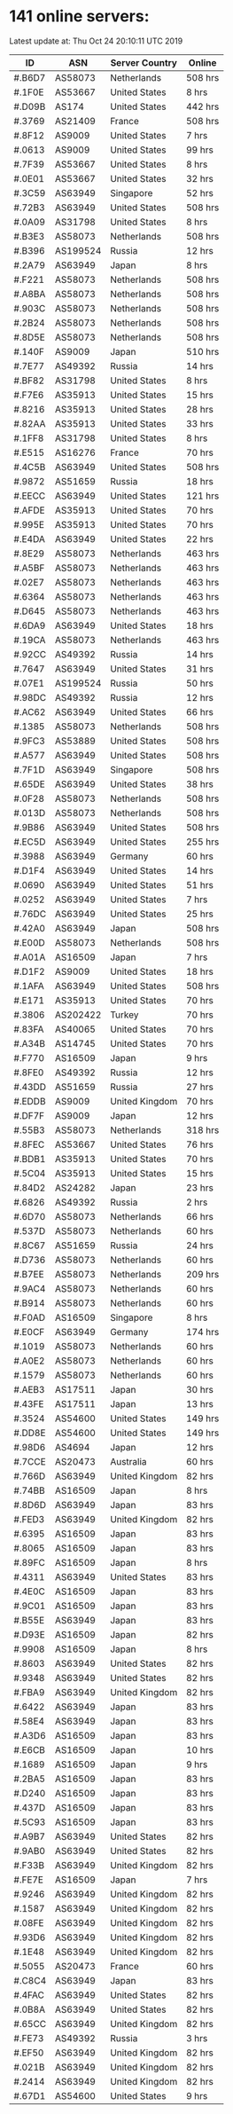 # 141 online servers:

Latest update at: Thu Oct 24 20:10:11 UTC 2019

| ID | ASN | Server Country | Online |
| -- | --- | -------------- | ------ |
| #.B6D7 | AS58073 | Netherlands | 508 hrs |
| #.1F0E | AS53667 | United States | 8 hrs |
| #.D09B | AS174 | United States | 442 hrs |
| #.3769 | AS21409 | France | 508 hrs |
| #.8F12 | AS9009 | United States | 7 hrs |
| #.0613 | AS9009 | United States | 99 hrs |
| #.7F39 | AS53667 | United States | 8 hrs |
| #.0E01 | AS53667 | United States | 32 hrs |
| #.3C59 | AS63949 | Singapore | 52 hrs |
| #.72B3 | AS63949 | United States | 508 hrs |
| #.0A09 | AS31798 | United States | 8 hrs |
| #.B3E3 | AS58073 | Netherlands | 508 hrs |
| #.B396 | AS199524 | Russia | 12 hrs |
| #.2A79 | AS63949 | Japan | 8 hrs |
| #.F221 | AS58073 | Netherlands | 508 hrs |
| #.A8BA | AS58073 | Netherlands | 508 hrs |
| #.903C | AS58073 | Netherlands | 508 hrs |
| #.2B24 | AS58073 | Netherlands | 508 hrs |
| #.8D5E | AS58073 | Netherlands | 508 hrs |
| #.140F | AS9009 | Japan | 510 hrs |
| #.7E77 | AS49392 | Russia | 14 hrs |
| #.BF82 | AS31798 | United States | 8 hrs |
| #.F7E6 | AS35913 | United States | 15 hrs |
| #.8216 | AS35913 | United States | 28 hrs |
| #.82AA | AS35913 | United States | 33 hrs |
| #.1FF8 | AS31798 | United States | 8 hrs |
| #.E515 | AS16276 | France | 70 hrs |
| #.4C5B | AS63949 | United States | 508 hrs |
| #.9872 | AS51659 | Russia | 18 hrs |
| #.EECC | AS63949 | United States | 121 hrs |
| #.AFDE | AS35913 | United States | 70 hrs |
| #.995E | AS35913 | United States | 70 hrs |
| #.E4DA | AS63949 | United States | 22 hrs |
| #.8E29 | AS58073 | Netherlands | 463 hrs |
| #.A5BF | AS58073 | Netherlands | 463 hrs |
| #.02E7 | AS58073 | Netherlands | 463 hrs |
| #.6364 | AS58073 | Netherlands | 463 hrs |
| #.D645 | AS58073 | Netherlands | 463 hrs |
| #.6DA9 | AS63949 | United States | 18 hrs |
| #.19CA | AS58073 | Netherlands | 463 hrs |
| #.92CC | AS49392 | Russia | 14 hrs |
| #.7647 | AS63949 | United States | 31 hrs |
| #.07E1 | AS199524 | Russia | 50 hrs |
| #.98DC | AS49392 | Russia | 12 hrs |
| #.AC62 | AS63949 | United States | 66 hrs |
| #.1385 | AS58073 | Netherlands | 508 hrs |
| #.9FC3 | AS53889 | United States | 508 hrs |
| #.A577 | AS63949 | United States | 508 hrs |
| #.7F1D | AS63949 | Singapore | 508 hrs |
| #.65DE | AS63949 | United States | 38 hrs |
| #.0F28 | AS58073 | Netherlands | 508 hrs |
| #.013D | AS58073 | Netherlands | 508 hrs |
| #.9B86 | AS63949 | United States | 508 hrs |
| #.EC5D | AS63949 | United States | 255 hrs |
| #.3988 | AS63949 | Germany | 60 hrs |
| #.D1F4 | AS63949 | United States | 14 hrs |
| #.0690 | AS63949 | United States | 51 hrs |
| #.0252 | AS63949 | United States | 7 hrs |
| #.76DC | AS63949 | United States | 25 hrs |
| #.42A0 | AS63949 | Japan | 508 hrs |
| #.E00D | AS58073 | Netherlands | 508 hrs |
| #.A01A | AS16509 | Japan | 7 hrs |
| #.D1F2 | AS9009 | United States | 18 hrs |
| #.1AFA | AS63949 | United States | 508 hrs |
| #.E171 | AS35913 | United States | 70 hrs |
| #.3806 | AS202422 | Turkey | 70 hrs |
| #.83FA | AS40065 | United States | 70 hrs |
| #.A34B | AS14745 | United States | 70 hrs |
| #.F770 | AS16509 | Japan | 9 hrs |
| #.8FE0 | AS49392 | Russia | 12 hrs |
| #.43DD | AS51659 | Russia | 27 hrs |
| #.EDDB | AS9009 | United Kingdom | 70 hrs |
| #.DF7F | AS9009 | Japan | 12 hrs |
| #.55B3 | AS58073 | Netherlands | 318 hrs |
| #.8FEC | AS53667 | United States | 76 hrs |
| #.BDB1 | AS35913 | United States | 70 hrs |
| #.5C04 | AS35913 | United States | 15 hrs |
| #.84D2 | AS24282 | Japan | 23 hrs |
| #.6826 | AS49392 | Russia | 2 hrs |
| #.6D70 | AS58073 | Netherlands | 66 hrs |
| #.537D | AS58073 | Netherlands | 60 hrs |
| #.8C67 | AS51659 | Russia | 24 hrs |
| #.D736 | AS58073 | Netherlands | 60 hrs |
| #.B7EE | AS58073 | Netherlands | 209 hrs |
| #.9AC4 | AS58073 | Netherlands | 60 hrs |
| #.B914 | AS58073 | Netherlands | 60 hrs |
| #.F0AD | AS16509 | Singapore | 8 hrs |
| #.E0CF | AS63949 | Germany | 174 hrs |
| #.1019 | AS58073 | Netherlands | 60 hrs |
| #.A0E2 | AS58073 | Netherlands | 60 hrs |
| #.1579 | AS58073 | Netherlands | 60 hrs |
| #.AEB3 | AS17511 | Japan | 30 hrs |
| #.43FE | AS17511 | Japan | 13 hrs |
| #.3524 | AS54600 | United States | 149 hrs |
| #.DD8E | AS54600 | United States | 149 hrs |
| #.98D6 | AS4694 | Japan | 12 hrs |
| #.7CCE | AS20473 | Australia | 60 hrs |
| #.766D | AS63949 | United Kingdom | 82 hrs |
| #.74BB | AS16509 | Japan | 8 hrs |
| #.8D6D | AS63949 | Japan | 83 hrs |
| #.FED3 | AS63949 | United Kingdom | 82 hrs |
| #.6395 | AS16509 | Japan | 83 hrs |
| #.8065 | AS16509 | Japan | 83 hrs |
| #.89FC | AS16509 | Japan | 8 hrs |
| #.4311 | AS63949 | United States | 83 hrs |
| #.4E0C | AS16509 | Japan | 83 hrs |
| #.9C01 | AS16509 | Japan | 83 hrs |
| #.B55E | AS63949 | Japan | 83 hrs |
| #.D93E | AS16509 | Japan | 82 hrs |
| #.9908 | AS16509 | Japan | 8 hrs |
| #.8603 | AS63949 | United States | 82 hrs |
| #.9348 | AS63949 | United States | 82 hrs |
| #.FBA9 | AS63949 | United Kingdom | 82 hrs |
| #.6422 | AS63949 | Japan | 83 hrs |
| #.58E4 | AS63949 | Japan | 83 hrs |
| #.A3D6 | AS16509 | Japan | 83 hrs |
| #.E6CB | AS16509 | Japan | 10 hrs |
| #.1689 | AS16509 | Japan | 9 hrs |
| #.2BA5 | AS16509 | Japan | 83 hrs |
| #.D240 | AS16509 | Japan | 83 hrs |
| #.437D | AS16509 | Japan | 83 hrs |
| #.5C93 | AS16509 | Japan | 83 hrs |
| #.A9B7 | AS63949 | United States | 82 hrs |
| #.9AB0 | AS63949 | United States | 82 hrs |
| #.F33B | AS63949 | United Kingdom | 82 hrs |
| #.FE7E | AS16509 | Japan | 7 hrs |
| #.9246 | AS63949 | United Kingdom | 82 hrs |
| #.1587 | AS63949 | United Kingdom | 82 hrs |
| #.08FE | AS63949 | United Kingdom | 82 hrs |
| #.93D6 | AS63949 | United Kingdom | 82 hrs |
| #.1E48 | AS63949 | United Kingdom | 82 hrs |
| #.5055 | AS20473 | France | 60 hrs |
| #.C8C4 | AS63949 | Japan | 83 hrs |
| #.4FAC | AS63949 | United States | 82 hrs |
| #.0B8A | AS63949 | United States | 82 hrs |
| #.65CC | AS63949 | United Kingdom | 82 hrs |
| #.FE73 | AS49392 | Russia | 3 hrs |
| #.EF50 | AS63949 | United Kingdom | 82 hrs |
| #.021B | AS63949 | United Kingdom | 82 hrs |
| #.2414 | AS63949 | United Kingdom | 82 hrs |
| #.67D1 | AS54600 | United States | 9 hrs |

